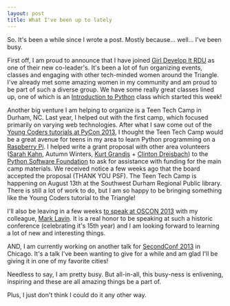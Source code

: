```yaml
---
layout: post
title: What I've been up to lately
---
```


So. It's been a while since I wrote a post. Mostly because... well... I've been busy.

First off, I am proud to announce that I have joined [Girl Develop It RDU](http://girldevelopit.com/chapters/raleigh-durham) as one of their new co-leader's. It's been a lot of fun organizing events, classes and engaging with other tech-minded women around the Triangle. I've already met some amazing women in my community and am proud to be part of such a diverse group. We have some really great classes lined up, one of which is an [Introduction to Python](http://www.meetup.com/Girl-Develop-It-RDU/events/122999952/) class which started this week!

Another big venture I am helping to organize is a Teen Tech Camp in Durham, NC. Last year, I helped out with the first camp, which focused primarily on varying web technologies. After what I saw come out of the [Young Coders tutorials at PyCon 2013](https://us.pycon.org/2013/events/letslearnpython/), I thought the Teen Tech Camp would be a great avenue for teens in my area to learn Python programming on a [Raspberry Pi](http://www.raspberrypi.org/). I helped write a grant proposal with other area volunteers ([Sarah Kahn](https://twitter.com/aarahkahak), Autumn Winters, [Kurt Grandis](https://twitter.com/kgrandis) + [Clinton Dreisbach](https://twitter.com/cndreisbach)) to the [Python Software Foundation](http://www.python.org/psf/) to ask for assistance with funding for the main camp materials. We received notice a few weeks ago that the board accepted the proposal (THANK YOU PSF). The Teen Tech Camp is happening on August 13th at the Southwest Durham Regional Public library. There is still a lot of work to do, but I am so happy to be bringing something like the Young Coders tutorial to the Triangle!

I'll also be leaving in a few weeks [to speak at OSCON 2013](http://www.oscon.com/oscon2013/public/schedule/detail/28590) with my colleague, [Mark Lavin](https://twitter.com/DrOhYes). It is a real honor to be speaking at such a historic conference (celebrating it's 15th year) and I am looking forward to learning a lot of new and interesting things.

AND, I am currently working on another talk for [SecondConf 2013](http://www.secondconf.com/2013/) in Chicago. It's a talk I've been wanting to give for a while and am glad I'll be giving it in one of my favorite cities!

Needless to say, I am pretty busy. But all-in-all, this busy-ness is enlivening, inspiring and these are all amazing things be a part of.

Plus, I just don't think I could do it any other way.
